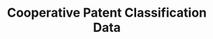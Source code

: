 ---
bigquery: https://console.cloud.google.com/bigquery?p=patents-public-data&d=cpc&page=dataset
citation: '“Cooperative Patent Classification” by the EPO and USPTO, for public use. '
contributors: EPO, USPTO
cost: None
description: Cooperative Patent Classification Data contains the scheme and definitions
  of the Cooperative Patent Classification system for classifying patent documents.
  The CPC is the result of a partnership between the EPO and the USPTO in their joint
  effort to develop a common, internationally compatible classification system for
  technical documents, in particular patent publications, which will be used by both
  offices in the patent granting process
documentation: https://www.cooperativepatentclassification.org/cpcSchemeAndDefinitions
last_edit: Mon, 04 Apr 2022 19:07:06 GMT
location: https://www.cooperativepatentclassification.org/index
maintained_by: USPTO, EPO
schema_fields: '[''breakdown_code'', ''definition'', ''children'', ''limiting_references'',
  ''ipc_concordant'', ''not_allocatable'', ''residualReferences'', ''notAllocatable'',
  ''date_revised'', ''title_part'', ''status'', ''titlePart'', ''dateRevised'', ''titleFull'',
  ''informative_references'', ''breakdownCode'', ''parents'', ''childGroups'', ''informativeReferences'',
  ''child_groups'', ''symbol'', ''additional_only'', ''sizeCache'', ''residual_references'',
  ''title_full'', ''application_references'', ''applicationReferences'', ''level'',
  ''limitingReferences'', ''ipcConcordant'', ''synonyms'', ''glossary'']'
shortname: cooperative_patent_classification
tags:
- patents
- science
title: Cooperative Patent Classification Data
uuid: 984374a7-16e9-4b35-9445-458daceb01bf
---